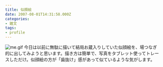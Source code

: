 ```yaml
---
title: 似顔絵
date: 2007-08-01T14:31:58.000Z
categories:
- 雑文
tags:
- profile
---
```

![me.gif](/blog//assets/i/me.gif) 今日は以前に無駄に描いて結局お蔵入りしていた似顔絵を、場つなぎ的に出してみようと思います。描き方は簡単で、写真をタブレット使ってトレースしただけ。似顔絵の方が「歯抜け」感があって似ているような気がします。

<!-- more -->
